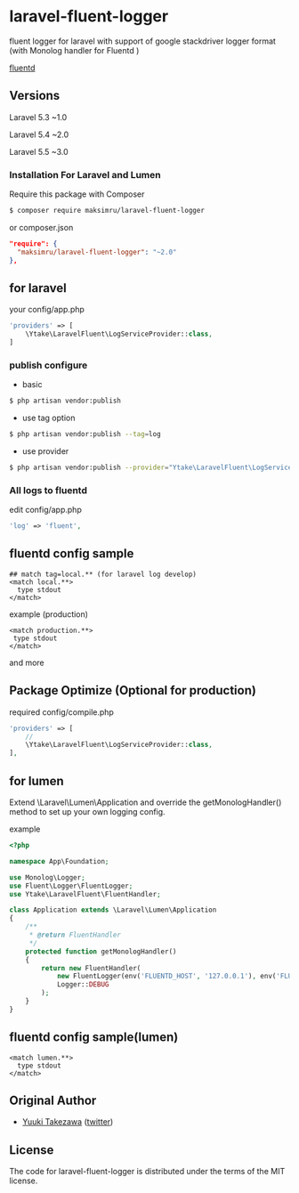 # laravel-fluent-logger
fluent logger for laravel with support of google stackdriver logger format
(with Monolog handler for Fluentd )

[fluentd](http://www.fluentd.org/)

## Versions

Laravel 5.3  ~1.0

Laravel 5.4  ~2.0

Laravel 5.5  ~3.0

### Installation For Laravel and Lumen
Require this package with Composer

```bash
$ composer require maksimru/laravel-fluent-logger
```

or composer.json

```json
"require": {
  "maksimru/laravel-fluent-logger": "~2.0"
},
```

## for laravel
your config/app.php
```php
'providers' => [
    \Ytake\LaravelFluent\LogServiceProvider::class,
]
```

### publish configure

* basic

```bash
$ php artisan vendor:publish
```

* use tag option

```bash
$ php artisan vendor:publish --tag=log
```

* use provider

```bash
$ php artisan vendor:publish --provider="Ytake\LaravelFluent\LogServiceProvider"
```

### All logs to fluentd

edit config/app.php
```php
'log' => 'fluent',
```

## fluentd config sample

```
## match tag=local.** (for laravel log develop)
<match local.**>
  type stdout
</match>
```

example (production)

 ```
<match production.**>
  type stdout
</match>
 ```
 and more

## Package Optimize (Optional for production)

required config/compile.php

```php
'providers' => [
    //
    \Ytake\LaravelFluent\LogServiceProvider::class,
],
```

## for lumen
Extend \Laravel\Lumen\Application and override the  getMonologHandler() method to set up your own logging config.

example
```php
<?php

namespace App\Foundation;

use Monolog\Logger;
use Fluent\Logger\FluentLogger;
use Ytake\LaravelFluent\FluentHandler;

class Application extends \Laravel\Lumen\Application
{
    /**
     * @return FluentHandler
     */
    protected function getMonologHandler()
    {
        return new FluentHandler(
            new FluentLogger(env('FLUENTD_HOST', '127.0.0.1'), env('FLUENTD_PORT', 24224), []),
            Logger::DEBUG
        );
    }
}

```

## fluentd config sample(lumen)

```
<match lumen.**>
  type stdout
</match>
```

## Original Author ##

- [Yuuki Takezawa](mailto:yuuki.takezawa@comnect.jp.net) ([twitter](http://twitter.com/ex_takezawa))

## License ##

The code for laravel-fluent-logger is distributed under the terms of the MIT license.
